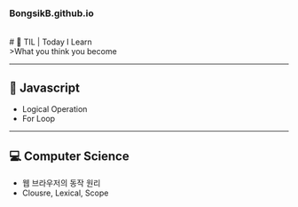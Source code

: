 ### BongsikB.github.io
<br>
# 🌱 TIL | Today I Learn
<br>
>What you think you become

<hr>

## 📌 Javascript
* Logical Operation
* For Loop 
<hr>

## 💻 Computer Science
* 웹 브라우저의 동작 원리
* Clousre, Lexical, Scope
